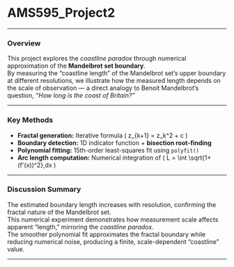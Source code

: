 # AMS595_Project2

---

###  **Overview**

This project explores the *coastline paradox* through numerical approximation of the **Mandelbrot set boundary**.  
By measuring the “coastline length” of the Mandelbrot set’s upper boundary at different resolutions, we illustrate how the measured length depends on the scale of observation — a direct analogy to Benoit Mandelbrot’s question, *“How long is the coast of Britain?”*


---

###  **Key Methods**

* **Fractal generation:** Iterative formula \( z_{k+1} = z_k^2 + c \)
* **Boundary detection:** 1D indicator function + **bisection root-finding**
* **Polynomial fitting:** 15th-order least-squares fit using `polyfit()`
* **Arc length computation:** Numerical integration of \( L = \int \sqrt{1+(f'(x))^2}\,dx \)

---

###  **Discussion Summary**

The estimated boundary length increases with resolution, confirming the fractal nature of the Mandelbrot set.  
This numerical experiment demonstrates how measurement scale affects apparent “length,” mirroring the *coastline paradox*.  
The smoother polynomial fit approximates the fractal boundary while reducing numerical noise, producing a finite, scale-dependent “coastline” value.

---



